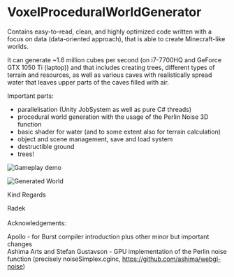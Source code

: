 # VoxelProceduralWorldGenerator
Contains easy-to-read, clean, and highly optimized code written with a focus on data (data-oriented approach), that is able to create Minecraft-like worlds.

It can generate ~1.6 million cubes per second (on i7-7700HQ and GeForce GTX 1050 Ti (laptop)) and that includes creating trees, different types of terrain and resources, as well as various caves with realistically spread water that leaves upper parts of the caves filled with air.

Important parts:
- parallelisation (Unity JobSystem as well as pure C# threads)
- procedural world generation with the usage of the Perlin Noise 3D function
- basic shader for water (and to some extent also for terrain calculation)
- object and scene management, save and load system
- destructible ground
- trees!

![Gameplay demo](demo/demo.gif)

![Generated World](https://i.imgur.com/R1HfNmB.jpg)

Kind Regards

Radek
<br/>
<br/>
Acknowledgements:

Apollo - for Burst compiler introduction plus other minor but important changes
<br/>
Ashima Arts and Stefan Gustavson - GPU implementation of the Perlin noise function (precisely noiseSimplex.cginc, https://github.com/ashima/webgl-noise)
